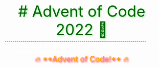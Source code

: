  <div style="font-size: 50px;color:darkgreen;text-shadow: 2px 2px 5px lightgreen;text-align: center;">
# Advent of Code 2022 🎄 </div>
------------------------------------------------------------------------

<div style=color:white>
Having lived under a rock for many years, this is my first attempt at what is considered an annual tradition for many...

<div style="font-size: 25px;color:orange;text-align: center;text-shadow: 2px 2px 5px red;">
🔥 **Advent of Code!** 🔥
</div>
</div>
